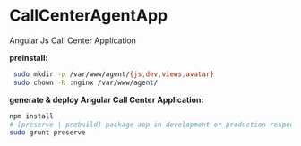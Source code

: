 # CallCenterAgentApp
Angular Js Call Center Application

**preinstall:**

  ```bash
   sudo mkdir -p /var/www/agent/{js,dev,views,avatar}
   sudo chown -R :nginx /var/www/agent/
  ```

**generate & deploy Angular Call Center Application:**

``` bash
npm install
# [preserve | prebuild] package app in development or production respectively
sudo grunt preserve
```
